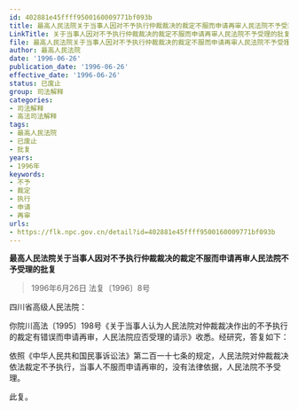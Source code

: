```yaml
---
id: 402881e45ffff9500160009771bf093b
title: 最高人民法院关于当事人因对不予执行仲裁裁决的裁定不服而申请再审人民法院不予受理的批复
LinkTitle: 关于当事人因对不予执行仲裁裁决的裁定不服而申请再审人民法院不予受理的批复（1996）
file: 最高人民法院关于当事人因对不予执行仲裁裁决的裁定不服而申请再审人民法院不予受理的批复_19960626_402881e45ffff9500160009771bf093b.docx
author: 最高人民法院
date: '1996-06-26'
publication_date: '1996-06-26'
effective_date: '1996-06-26'
status: 已废止
group: 司法解释
categories:
- 司法解释
- 高法司法解释
tags:
- 最高人民法院
- 已废止
- 批复
years:
- 1996年
keywords:
- 不予
- 裁定
- 执行
- 申请
- 再审
urls:
- https://flk.npc.gov.cn/detail?id=402881e45ffff9500160009771bf093b
---
```


**最高人民法院关于当事人因对不予执行仲裁裁决的裁定不服而申请再审人民法院不予受理的批复**

> 1996年6月26日 法复〔1996〕8号

四川省高级人民法院：

你院川高法〔1995〕198号《关于当事人认为人民法院对仲裁裁决作出的不予执行的裁定有错误而申请再审，人民法院应否受理的请示》收悉。经研究，答复如下：

依照《中华人民共和国民事诉讼法》第二百一十七条的规定，人民法院对仲裁裁决依法裁定不予执行，当事人不服而申请再审的，没有法律依据，人民法院不予受理。

此复。
